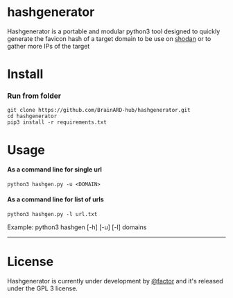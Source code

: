 # hashgenerator

Hashgenerator is a portable and modular python3 tool designed to quickly generate the favicon hash of a target domain to be use on [shodan](https://www.shodan.io/) or to gather more IPs of the target

# Install

### Run from folder

```
git clone https://github.com/BrainARD-hub/hashgenerator.git
cd hashgenerator
pip3 install -r requirements.txt

```
# Usage

#### As a command line for single url

```
python3 hashgen.py -u <DOMAIN>

```
#### As a command line for list of urls

```
python3 hashgen.py -l url.txt

```
Example: python3 hashgen [-h] [-u] [-l] domains

--------------------------------------------------------------------------------


# License
Hashgenerator is currently under development by [@factor](https://www.linkedin.com/in/ahmedfactor/) and it's released under the GPL 3 license.

